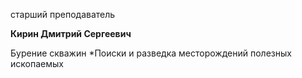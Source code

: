 старший преподаватель



**Кирин Дмитрий Сергеевич**

Бурение скважин
	*Поиски и разведка месторождений полезных ископаемых